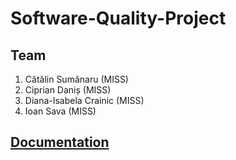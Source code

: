 # Software-Quality-Project

## Team

1. Cătălin Sumănaru (MISS)
2. Ciprian Daniș (MISS)
3. Diana-Isabela Crainic (MISS)
4. Ioan Sava (MISS)

## [Documentation](https://www.overleaf.com/read/kpmdgxksmdwx)
